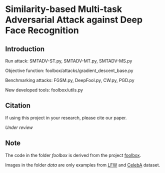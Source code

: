 # Similarity-based Multi-task Adversarial Attack against Deep Face Recognition

## Introduction

Run attack: SMTADV-ST.py, SMTADV-MT.py, SMTADV-MS.py

Objective function: foolbox/attacks/gradient_descent_base.py

Benchmarking attacks: FGSM.py, DeepFool.py, CW.py, PGD.py

New developed tools: foolbox/utils.py

## Citation
If using this project in your research, please cite our paper.

*Under review*

## Note
The code in the folder *foolbox* is derived from the project [foolbox](https://github.com/bethgelab/foolbox).

Images in the folder *data* are only examples from [LFW](http://vis-www.cs.umass.edu/lfw/) and [CelebA](https://mmlab.ie.cuhk.edu.hk/projects/CelebA.html) dataset.

